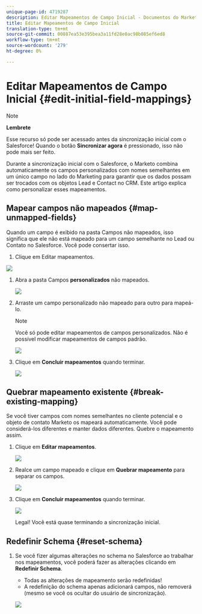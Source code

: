 ```yaml
---
unique-page-id: 4719287
description: Editar Mapeamentos de Campo Inicial - Documentos do Marketing - Documentação do Produto
title: Editar Mapeamentos de Campo Inicial
translation-type: tm+mt
source-git-commit: 00887ea53e395bea3a11fd28e0ac98b085ef6ed8
workflow-type: tm+mt
source-wordcount: '279'
ht-degree: 0%

---
```



# Editar Mapeamentos de Campo Inicial {#edit-initial-field-mappings}

>[!NOTE]
>
>**Lembrete**
>
>Esse recurso só pode ser acessado antes da sincronização inicial com o Salesforce! Quando o botão **Sincronizar agora** é pressionado, isso não pode mais ser feito.

Durante a sincronização inicial com o Salesforce, o Marketo combina automaticamente os campos personalizados com nomes semelhantes em um único campo no lado do Marketing para garantir que os dados possam ser trocados com os objetos Lead e Contact no CRM. Este artigo explica como personalizar esses mapeamentos.

## Mapear campos não mapeados {#map-unmapped-fields}

Quando um campo é exibido na pasta Campos não mapeados, isso significa que ele não está mapeado para um campo semelhante no Lead ou Contato no Salesforce. Você pode consertar isso.

1. Clique em Editar mapeamentos.

![](assets/image2014-12-9-13-3a31-3a0.png)

1. Abra a pasta Campos **personalizados** não mapeados.

   ![](assets/two.png)

1. Arraste um campo personalizado não mapeado para outro para mapeá-lo.

   >[!NOTE]
   >
   >Você só pode editar mapeamentos de campos personalizados. Não é possível modificar mapeamentos de campos padrão.

   ![](assets/three.png)

1. Clique em **Concluir mapeamentos** quando terminar.

   ![](assets/four.png)

## Quebrar mapeamento existente {#break-existing-mapping}

Se você tiver campos com nomes semelhantes no cliente potencial e o objeto de contato Marketo os mapeará automaticamente. Você pode considerá-los diferentes e manter dados diferentes. Quebre o mapeamento assim.

1. Clique em **Editar mapeamentos**.

   ![](assets/image2014-12-9-13-3a31-3a37.png)

1. Realce um campo mapeado e clique em **Quebrar mapeamento** para separar os campos.

   ![](assets/image2014-12-9-13-3a31-3a47.png)

1. Clique em **Concluir mapeamentos** quando terminar.

   ![](assets/image2014-12-9-13-3a31-3a58.png)

   Legal! Você está quase terminando a sincronização inicial.

## Redefinir Schema {#reset-schema}

1. Se você fizer algumas alterações no schema no Salesforce ao trabalhar nos mapeamentos, você poderá fazer as alterações clicando em **Redefinir Schema**.

   * Todas as alterações de mapeamento serão redefinidas!
   * A redefinição do schema apenas adicionará campos, não removerá (mesmo se você os ocultar do usuário de sincronização).

   ![](assets/image2014-12-9-13-3a32-3a8.png)

